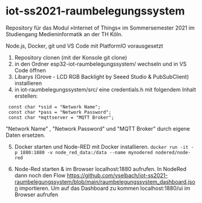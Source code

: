 # iot-ss2021-raumbelegungssystem

Repository für das Modul »Internet of Things« im Sommersemester 2021 im Studiengang Medieninformatik an der TH Köln.

Node.js, Docker, git und VS Code mit PlatformIO vorausgesetzt

1. Repository clonen (mit der Konsole git clone)
2. in den Ordner esp32-iot-raumbelegungssystem/ wechseln und in VS Code öffnen
3. Libarys (Grove - LCD RGB Backlight by Seeed Studio & PubSubClient) installieren
4. in iot-raumbelegungssystem/src/ eine credentials.h mit folgendem Inhalt erstellen:
```
 const char *ssid = "Network Name";
 const char *pass = "Network Password";
 const char *mqttserver = "MQTT Broker";
 ```
"Network Name" , "Network Password" und "MQTT Broker" durch eigene Daten ersetzen.

5. Docker starten und  Node-RED mit Docker installieren.
```docker run -it -p 1880:1880 -v node_red_data:/data --name mynodered nodered/node-red```

6. Node-Red starten & im Browser localhost:1880 aufrufen. In NodeRed dann noch den Flow https://github.com/yselbach/iot-ss2021-raumbelegungssystem/blob/main/raumbelegungssystem_dashboard.json importieren.
Um auf das Dashboard zu kommen localhost:1880/ui im Browser aufrufen
